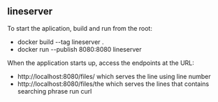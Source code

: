 ## lineserver
 
To start the aplication, build and run from the root: 
* docker build --tag lineserver .
* docker run --publish 8080:8080 lineserver

When the application starts up, access the endpoints at the URL:
* http://localhost:8080/files/<linenumber> which serves the line using line number
* http://localhost:8080/files/the which serves the lines that contains searching phrase run curl 
